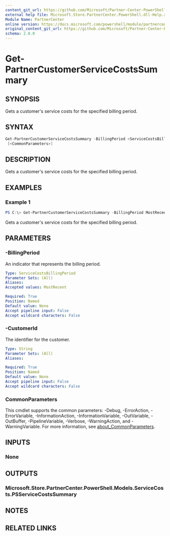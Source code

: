 ```yaml
---
content_git_url: https://github.com/Microsoft/Partner-Center-PowerShell/blob/master/docs/help/Get-PartnerCustomerServiceCostsSummary.md
external help file: Microsoft.Store.PartnerCenter.PowerShell.dll-Help.xml
Module Name: PartnerCenter
online version: https://docs.microsoft.com/powershell/module/partnercenter/Get-PartnerCustomerServiceCostsSummary
original_content_git_url: https://github.com/Microsoft/Partner-Center-PowerShell/blob/master/docs/help/Get-PartnerCustomerServiceCostsSummary.md
schema: 2.0.0
---
```


# Get-PartnerCustomerServiceCostsSummary

## SYNOPSIS
Gets a customer's service costs for the specified billing period.

## SYNTAX

```powershell
Get-PartnerCustomerServiceCostsSummary -BillingPeriod <ServiceCostsBillingPeriod> -CustomerId <String>
 [<CommonParameters>]
```

## DESCRIPTION
Gets a customer's service costs for the specified billing period.

## EXAMPLES

### Example 1
```powershell
PS C:\> Get-PartnerCustomerServiceCostsSummary -BillingPeriod MostRecent -CustomerId '46a62ece-10ad-42e5-b3f1-b2ed53e6fc08'
```

Gets a customer's service costs for the specified billing period.

## PARAMETERS

### -BillingPeriod
An indicator that represents the billing period.

```yaml
Type: ServiceCostsBillingPeriod
Parameter Sets: (All)
Aliases:
Accepted values: MostRecent

Required: True
Position: Named
Default value: None
Accept pipeline input: False
Accept wildcard characters: False
```

### -CustomerId
The identifier for the customer.

```yaml
Type: String
Parameter Sets: (All)
Aliases:

Required: True
Position: Named
Default value: None
Accept pipeline input: False
Accept wildcard characters: False
```

### CommonParameters
This cmdlet supports the common parameters: -Debug, -ErrorAction, -ErrorVariable, -InformationAction, -InformationVariable, -OutVariable, -OutBuffer, -PipelineVariable, -Verbose, -WarningAction, and -WarningVariable. For more information, see [about_CommonParameters](http://go.microsoft.com/fwlink/?LinkID=113216).

## INPUTS

### None

## OUTPUTS

### Microsoft.Store.PartnerCenter.PowerShell.Models.ServiceCosts.PSServiceCostsSummary

## NOTES

## RELATED LINKS
